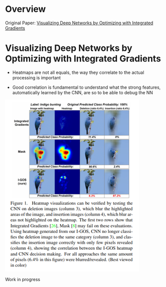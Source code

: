 
# Overview 

Original Paper: [Visualizing Deep Networks by Optimizing with Integrated Gradients](https://arxiv.org/abs/1905.00954)

# Visualizing Deep Networks by Optimizing with Integrated Gradients

- Heatmaps are not all equals, the way they correlate to the actual processing is important 

- Good correlation is fundamental to understand what the strong features, automatically learned by the CNN, are so to be able to debug the NN

![IGOS1](IGOS1.PNG)

Work in progress 









